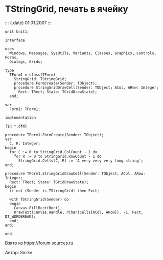 TStringGrid, печать в ячейку
============================

::: {.date}
01.01.2007
:::

    unit Unit1;
     
    interface
     
    uses
      Windows, Messages, SysUtils, Variants, Classes, Graphics, Controls, Forms,
      Dialogs, Grids;
     
    type
      TForm1 = class(TForm)
        StringGrid: TStringGrid;
        procedure FormCreate(Sender: TObject);
        procedure StringGridDrawCell(Sender: TObject; ACol, ARow: Integer;
          Rect: TRect; State: TGridDrawState);
      end;
     
    var
      Form1: TForm1;
     
    implementation
     
    {$R *.dfm}
     
    procedure TForm1.FormCreate(Sender: TObject);
    var
      C, R: Integer;
    begin
      for C := 0 to StringGrid.ColCount - 1 do
        for R := 0 to StringGrid.RowCount - 1 do
          StringGrid.Cells[C, R] := 'A very very very long string';
    end;
     
    procedure TForm1.StringGridDrawCell(Sender: TObject; ACol, ARow: Integer;
      Rect: TRect; State: TGridDrawState);
    begin
      if not (Sender is TStringGrid) then Exit;
     
      with TStringGrid(Sender) do
      begin
        Canvas.FillRect(Rect);
        DrawText(Canvas.Handle, PChar(Cells[ACol, ARow]), -1, Rect, DT_WORDBREAK);
      end;
    end;
     
    end.

Взято из <https://forum.sources.ru>

Автор: Smike
